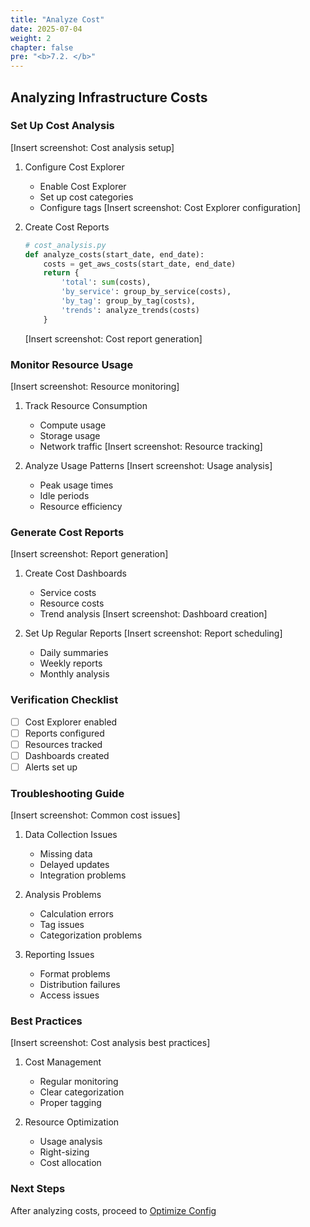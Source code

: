 ```yaml
---
title: "Analyze Cost"
date: 2025-07-04
weight: 2
chapter: false
pre: "<b>7.2. </b>"
---
```


## Analyzing Infrastructure Costs

### Set Up Cost Analysis
[Insert screenshot: Cost analysis setup]
1. Configure Cost Explorer
   - Enable Cost Explorer
   - Set up cost categories
   - Configure tags
   [Insert screenshot: Cost Explorer configuration]

2. Create Cost Reports
   ```python
   # cost_analysis.py
   def analyze_costs(start_date, end_date):
       costs = get_aws_costs(start_date, end_date)
       return {
           'total': sum(costs),
           'by_service': group_by_service(costs),
           'by_tag': group_by_tag(costs),
           'trends': analyze_trends(costs)
       }
   ```
   [Insert screenshot: Cost report generation]

### Monitor Resource Usage
[Insert screenshot: Resource monitoring]
1. Track Resource Consumption
   - Compute usage
   - Storage usage
   - Network traffic
   [Insert screenshot: Resource tracking]

2. Analyze Usage Patterns
   [Insert screenshot: Usage analysis]
   - Peak usage times
   - Idle periods
   - Resource efficiency

### Generate Cost Reports
[Insert screenshot: Report generation]
1. Create Cost Dashboards
   - Service costs
   - Resource costs
   - Trend analysis
   [Insert screenshot: Dashboard creation]

2. Set Up Regular Reports
   [Insert screenshot: Report scheduling]
   - Daily summaries
   - Weekly reports
   - Monthly analysis

### Verification Checklist
- [ ] Cost Explorer enabled
- [ ] Reports configured
- [ ] Resources tracked
- [ ] Dashboards created
- [ ] Alerts set up

### Troubleshooting Guide
[Insert screenshot: Common cost issues]
1. Data Collection Issues
   - Missing data
   - Delayed updates
   - Integration problems

2. Analysis Problems
   - Calculation errors
   - Tag issues
   - Categorization problems

3. Reporting Issues
   - Format problems
   - Distribution failures
   - Access issues

### Best Practices
[Insert screenshot: Cost analysis best practices]
1. Cost Management
   - Regular monitoring
   - Clear categorization
   - Proper tagging

2. Resource Optimization
   - Usage analysis
   - Right-sizing
   - Cost allocation

### Next Steps
After analyzing costs, proceed to [Optimize Config](../7.3-optimize-config/)
